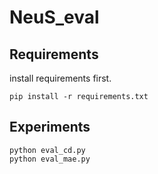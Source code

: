 # NeuS_eval

## Requirements
install requirements first.
```
pip install -r requirements.txt
```
## Experiments

```
python eval_cd.py
python eval_mae.py
```